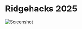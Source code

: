 # Ridgehacks 2025

![Screenshot](https://github.com/Basicprogrammer10/ridgehacks2024/assets/50306817/d202eb0c-f87c-4674-ac90-af931670c0f1)
